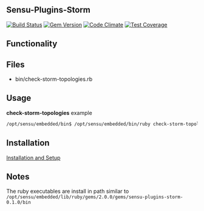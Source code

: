 ## Sensu-Plugins-Storm

[ ![Build Status](https://travis-ci.org/andyroyle/sensu-plugins-storm.svg?branch=master)](https://travis-ci.org/andyroyle/sensu-plugins-storm)
[![Gem Version](https://badge.fury.io/rb/sensu-plugins-storm.svg)](http://badge.fury.io/rb/sensu-plugins-storm)
[![Code Climate](https://codeclimate.com/github/andyroyle/sensu-plugins-storm/badges/gpa.svg)](https://codeclimate.com/github/andyroyle/sensu-plugins-storm)
[![Test Coverage](https://codeclimate.com/github/andyroyle/sensu-plugins-storm/badges/coverage.svg)](https://codeclimate.com/github/andyroyle/sensu-plugins-storm)

## Functionality

## Files
 * bin/check-storm-topologies.rb

## Usage

**check-storm-topologies** example
```bash
/opt/sensu/embedded/bin$ /opt/sensu/embedded/bin/ruby check-storm-topologies.rb --host=my-storm-cluster.com -s --user=admin --password=password --expect=1
```

## Installation

[Installation and Setup](http://sensu-plugins.io/docs/installation_instructions.html)

## Notes
The ruby executables are install in path similar to `/opt/sensu/embedded/lib/ruby/gems/2.0.0/gems/sensu-plugins-storm-0.1.0/bin`
